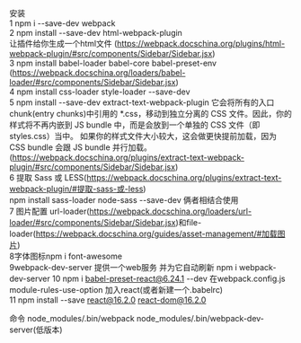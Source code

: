 安装  
1 npm i --save-dev webpack  
2 npm install --save-dev html-webpack-plugin  
让插件给你生成一个html文件 (https://webpack.docschina.org/plugins/html-webpack-plugin/#src/components/Sidebar/Sidebar.jsx)  
3 npm install babel-loader babel-core babel-preset-env  (https://webpack.docschina.org/loaders/babel-loader/#src/components/Sidebar/Sidebar.jsx)  
4 npm install  css-loader style-loader --save-dev  
5 npm install --save-dev extract-text-webpack-plugin
它会将所有的入口 chunk(entry chunks)中引用的 *.css，移动到独立分离的 CSS 文件。因此，你的样式将不再内嵌到 JS bundle 中，而是会放到一个单独的 CSS 文件（即 styles.css）当中。 如果你的样式文件大小较大，这会做更快提前加载，因为 CSS bundle 会跟 JS bundle 并行加载。(https://webpack.docschina.org/plugins/extract-text-webpack-plugin/#src/components/Sidebar/Sidebar.jsx)  
6 提取 Sass 或 LESS(https://webpack.docschina.org/plugins/extract-text-webpack-plugin/#提取-sass-或-less)  
npm install sass-loader node-sass --save-dev
俩者相结合使用  
7 图片配置
url-loader(https://webpack.docschina.org/loaders/url-loader/#src/components/Sidebar/Sidebar.jsx)和file-loader(https://webpack.docschina.org/guides/asset-management/#加载图片)  
8字体图标npm i font-awesome  
9webpack-dev-server 提供一个web服务 并为它自动刷新
npm i webpack-dev-server
10 npm i babel-preset-react@6.24.1 --dev
在webpack.config.js  module-rules-use-option 加入react(或者新建一个.babelrc)  
11 npm install --save react@16.2.0 react-dom@16.2.0




命令
node_modules/.bin/webpack 
node_modules/.bin/webpack-dev-server(低版本)